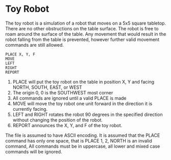 # Toy Robot

The toy robot is a simulation of a robot that moves on a 5x5 square tabletop. There are no other obstructions on the table surface. The robot is free to roam around the surface of the table. Any movement that would result in the robot falling from the table is prevented, however further valid movement commands are still allowed.

```
PLACE X, Y, F
MOVE
LEFT
RIGHT
REPORT
```


1. PLACE will put the toy robot on the table in position X, Y and facing NORTH, SOUTH, EAST, or WEST
2. The origin 0, 0 is the SOUTHWEST most corner
3. All commands are ignored until a valid PLACE is made
4. MOVE will move the toy robot one unit forward in the direction it is currently facing.
5. LEFT and RIGHT rotates the robot 90 degrees in the specified direction without changing the position of the robot.
6. REPORT announces the X, Y, and F of the toy robot.

The file is assumed to have ASCII encoding. It is assumed that the PLACE command has only one space, that is PLACE 1, 2, NORTH is an invalid command, All commands must be in uppercase, all lower and mixed case commands will be ignored.
